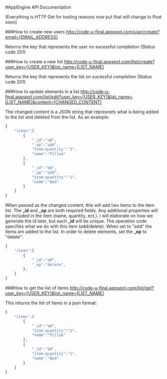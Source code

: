 #AppEngine API Documentation

(Everything is HTTP Get for testing reasons now put that will change to Post soon)

###How to create new users
http://code-u-final.appspot.com/user/create?email=[EMAIL_ADDRESS]

Returns the key that represents the user on sucessful completion (Status code 201)

###How to create a new list
http://code-u-final.appspot.com/list/create?user_key=[USER_KEY]&list_name=[LIST_NAME]

Returns the key that represents the list on sucessful completion (Status code 201)

###How to update elements in a list
http://code-u-final.appspot.com/list/edit?user_key=[USER_KEY]&list_name=[LIST_NAME]&content=[CHANGED_CONTENT]

The changed content is a JSON string that represnets what is being added to the list and deleted from the list. As an example:

```javascript
{  
    "items":[  
        {  
            "_id":"a0",
            "_op":"add",
            "item-quantity":"2",
            "name":"Pillow"
        },
        { 
            "_id":"b0",
            "_op":"add",
            "item-quantity":"1",
            "name":"Bed"
        }
    ]
}
```

When passed as the changed content, this will add two items to the item list. The **_id** and **_op** are both required fields. Any additional properties will be included in the item (name, quantity, ect.). I will elaborate on how we generate the id later, but each **_id** will be unique. The operation code specifies what we do with this item (add/delete). When set to "add" the items are added to the list. In order to delete elements, set the **_op** to "delete":

```javascript
{  
    "items":[  
        {  
            "_id":"a0",
            "_op":"delete",
        },
    ]
}
```

###How to get the list of items
http://code-u-final.appspot.com/list/get?user_key=[USER_KEY]&list_name=[LIST_NAME]

This returns the list of items in a json format:

```javascript
{  
    "items":[  
        {  
            "_id":"a0",
            "item-quantity":"2",
            "name":"Pillow"
        },
        { 
            "_id":"b0",
            "item-quantity":"1",
            "name":"Bed"
        }
    ]
}
```


    
